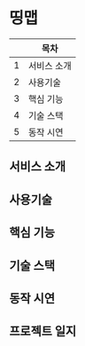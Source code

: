 # 띵맵

|      | 목차                            |
| ---- | ------------------------------ |
| 1 | 서비스 소개                        |
| 2 | 사용기술                           |
| 3 | 핵심 기능                          |
| 4 | 기술 스택                          |
| 5 | 동작 시연                          |

## 서비스 소개

## 사용기술

## 핵심 기능

## 기술 스택

## 동작 시연

## 프로젝트 일지
